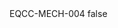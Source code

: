 <?xml version="1.0" encoding="UTF-8"?>
<CustomMetadata xmlns="http://soap.sforce.com/2006/04/metadata">
    <label>EQCC-MECH-004</label>
    <protected>false</protected>
</CustomMetadata>

